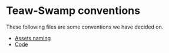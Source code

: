 # Teaw-Swamp conventions

These following files are some conventions we have decided on.

* [Assets naming](https://github.com/Team-Swamp/conventions/blob/develop/AssetNamingConventions.md)
* [Code](https://github.com/Team-Swamp/conventions/blob/develop/CodeConventions.md)
